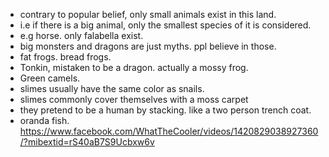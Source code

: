 - contrary to popular belief, only small animals exist in this land.
- i.e if there is a big animal, only the smallest species of it is considered.
- e.g horse. only falabella exist.
- big monsters and dragons are just myths. ppl believe in those.
- fat frogs. bread frogs.
- Tonkin, mistaken to be a dragon. actually a mossy frog.
- Green camels.
- slimes usually have the same color as snails.
- slimes commonly cover themselves with a moss carpet
- they pretend to be a human by stacking. like a two person trench coat.
- oranda fish. https://www.facebook.com/WhatTheCooler/videos/1420829038927360/?mibextid=rS40aB7S9Ucbxw6v